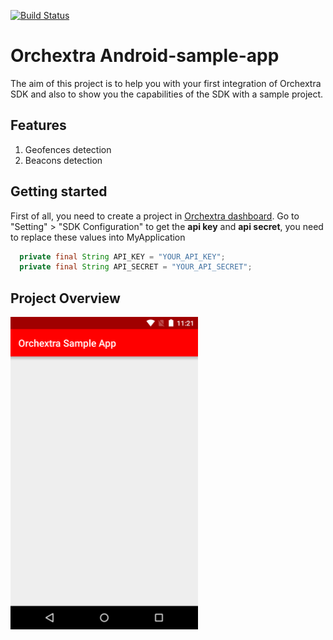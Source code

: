 [![Build Status](https://travis-ci.org/Orchextra/orchextra-android-sample-app.svg?branch=master)](https://travis-ci.org/Orchextra/orchextra-android-sample-app) 

# Orchextra Android-sample-app
 
The aim of this project is to help you with your first integration of Orchextra SDK and also to show you the capabilities of the SDK with a sample project. 

## Features
1. Geofences detection
2. Beacons detection

## Getting started

First of all, you need to create a project in [Orchextra dashboard][dashboard]. Go to "Setting" > "SDK Configuration" to get the **api key** and **api secret**, you need to replace these values into MyApplication
```java
  private final String API_KEY = "YOUR_API_KEY";
  private final String API_SECRET = "YOUR_API_SECRET";
```
## Project Overview

<img src="https://github.com/Orchextra/orchextra-android-demo-app/blob/master/resources/main.png" width="300">

[dashboard]: https://dashboard.orchextra.io/home/
[googleurl]: https://console.developers.google.com
